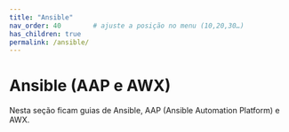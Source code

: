 ```yaml
---
title: "Ansible"
nav_order: 40        # ajuste a posição no menu (10,20,30…)
has_children: true
permalink: /ansible/
---
```


# Ansible (AAP e AWX)

Nesta seção ficam guias de Ansible, AAP (Ansible Automation Platform) e AWX.

